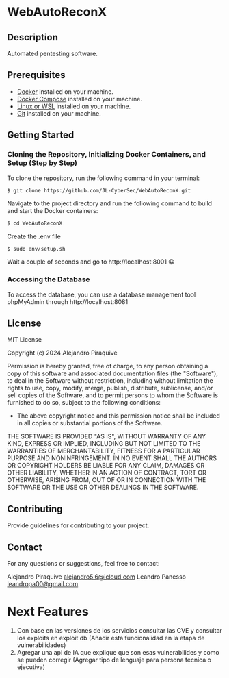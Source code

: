 # WebAutoReconX

## Description
Automated pentesting software.

## Prerequisites
- [Docker](https://www.docker.com/get-started) installed on your machine.
- [Docker Compose](https://docs.docker.com/compose/install/) installed on your machine.
- [Linux or WSL](https://learn.microsoft.com/en-us/windows/wsl/install) installed on your machine.
- [Git](https://git-scm.com/) installed on your machine.

## Getting Started

### Cloning the Repository, Initializing Docker Containers, and Setup (Step by Step)

To clone the repository, run the following command in your terminal:

```bash
$ git clone https://github.com/JL-CyberSec/WebAutoReconX.git
```

Navigate to the project directory and run the following command to build and start the Docker containers:

```bash
$ cd WebAutoReconX
```

Create the .env file
```
$ sudo env/setup.sh
```

Wait a couple of seconds and go to http://localhost:8001 😀

### Accessing the Database
To access the database, you can use a database management tool phpMyAdmin through http://localhost:8081

## License

MIT License

Copyright (c) 2024 Alejandro Piraquive

Permission is hereby granted, free of charge, to any person obtaining a copy of this software and associated documentation files (the "Software"), to deal in the Software without restriction, including without limitation the rights to use, copy, modify, merge, publish, distribute, sublicense, and/or sell copies of the Software, and to permit persons to whom the Software is furnished to do so, subject to the following conditions:

- The above copyright notice and this permission notice shall be included in all copies or substantial portions of the Software.

THE SOFTWARE IS PROVIDED "AS IS", WITHOUT WARRANTY OF ANY KIND, EXPRESS OR IMPLIED, INCLUDING BUT NOT LIMITED TO THE WARRANTIES OF MERCHANTABILITY, FITNESS FOR A PARTICULAR PURPOSE AND NONINFRINGEMENT. IN NO EVENT SHALL THE AUTHORS OR COPYRIGHT HOLDERS BE LIABLE FOR ANY CLAIM, DAMAGES OR OTHER LIABILITY, WHETHER IN AN ACTION OF CONTRACT, TORT OR OTHERWISE, ARISING FROM, OUT OF OR IN CONNECTION WITH THE SOFTWARE OR THE USE OR OTHER DEALINGS IN THE SOFTWARE.

## Contributing
Provide guidelines for contributing to your project.

## Contact
For any questions or suggestions, feel free to contact:

Alejandro Piraquive alejandro5.6@icloud.com
Leandro Panesso leandropa00@gmail.com

# Next Features

1. Con base en las versiones de los servicios consultar las CVE y consultar los exploits en exploit db (Añadir esta funcionalidad en la etapa de vulnerabilidades)
2. Agregar una api de IA que explique que son esas vulnerabilides y como se pueden corregir (Agregar tipo de lenguaje para persona tecnica o ejecutiva)
